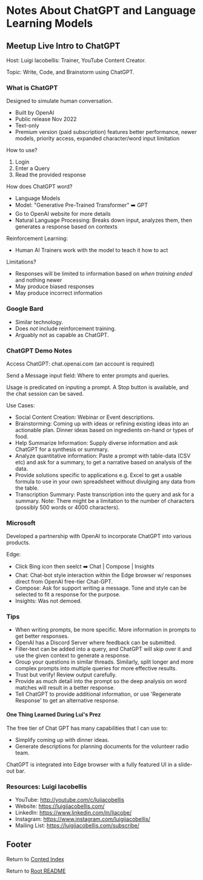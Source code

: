 # Notes About ChatGPT and Language Learning Models

## Meetup Live Intro to ChatGPT

Host: Luigi Iacobellis: Trainer, YouTube Content Creator.

Topic: Write, Code, and Brainstorm using ChatGPT.

### What is ChatGPT

Designed to simulate human conversation.

- Built by OpenAI
- Public release Nov 2022
- Text-only
- Premium version (paid subscription) features better performance, newer models, priority access, expanded character/word input limitation

How to use?

1. Login
2. Enter a Query
3. Read the provided response

How does ChatGPT word?

- Language Models
- Model: "Generative Pre-Trained Transformer" :arrow_right: GPT
- Go to OpenAI website for more details
- Natural Language Processing: Breaks down input, analyzes them, then generates a response based on contexts

Reinforcement Learning:

- Human AI Trainers work with the model to teach it how to act

Limitations?

- Responses will be limited to information based on _when training ended_ and nothing newer
- May produce biased responses
- May produce incorrect information

### Google Bard

- Similar technology.
- Does _not_ include reinforcement training.
- Arguably not as capable as ChatGPT.

### ChatGPT Demo Notes

Access ChatGPT: chat.openai.com (an account is required)

Send a Message input field: Where to enter prompts and queries.

Usage is predicated on inputing a prompt. A Stop button is available, and the chat session can be saved.

Use Cases:

- Social Content Creation: Webinar or Event descriptions.
- Brainstorming: Coming up with ideas or refining existing ideas into an actionable plan. Dinner ideas based on ingredients on-hand or types of food.
- Help Summarize Information: Supply diverse information and ask ChatGPT for a synthesis or summary.
- Analyze quantitative information: Paste a prompt with table-data (CSV etc) and ask for a summary, to get a narrative based on analysis of the data.
- Provide solutions specific to applications e.g. Excel to get a usable formula to use in your own spreadsheet without divulging any data from the table.
- Transcription Summary: Paste transcription into the query and ask for a summary. Note: There might be a limitation to the number of characters (possibly 500 words or 4000 characters).

### Microsoft

Developed a partnership with OpenAI to incorporate ChatGPT into various products.

Edge:

- Click Bing icon then seelct :arrow_right: Chat | Compose | Insights
- Chat: Chat-bot style interaction within the Edge browser w/ responses direct from OpenAI free-tier Chat-GPT.
- Compose: Ask for support writing a message. Tone and style can be selected to fit a response for the purpose.
- Insights: Was not demoed.

### Tips

- When writing prompts, be more specific. More information in prompts to get better responses.
- OpenAI has a Discord Server where feedback can be submitted.
- Filler-text can be added into a query, and ChatGPT will skip over it and use the given context to generate a response.
- Group your questions in similar threads. Similarly, split longer and more complex prompts into multiple queries for more effective results.
- Trust but verify! Review output carefully.
- Provide as much detail into the prompt so the deep analysis on word matches will result in a better response.
- Tell ChatGPT to provide additional information, or use 'Regenerate Response' to get an alternative response.

#### One Thing Learned During Lui's Prez

The free tier of Chat GPT has many capabilities that I can use to:

- Simplify coming up with dinner ideas.
- Generate descriptions for planning documents for the volunteer radio team.

ChatGPT is integrated into Edge browser with a fully featured UI in a slide-out bar.

### Resources: Luigi Iacobellis

- YouTube: http://youtube.com/c/luiiacobellis
- Website: https://luigiiacobellis.com/
- LinkedIn: https://www.linkedin.com/in/liacobe/
- Instagram: https://www.instagram.com/luigiiacobellis/
- Mailing List: https://luigiiacobellis.com/subscribe/

## Footer

Return to [Conted Index](./conted-index.html)

Return to [Root README](../README.html)
